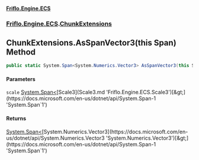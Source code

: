 #### [Friflo.Engine.ECS](index.md 'index')
### [Friflo.Engine.ECS](Friflo.Engine.ECS.md 'Friflo.Engine.ECS').[ChunkExtensions](ChunkExtensions.md 'Friflo.Engine.ECS.ChunkExtensions')

## ChunkExtensions.AsSpanVector3(this Span<Scale3>) Method

```csharp
public static System.Span<System.Numerics.Vector3> AsSpanVector3(this System.Span<Friflo.Engine.ECS.Scale3> scale);
```
#### Parameters

<a name='Friflo.Engine.ECS.ChunkExtensions.AsSpanVector3(thisSystem.Span_Friflo.Engine.ECS.Scale3_).scale'></a>

`scale` [System.Span&lt;](https://docs.microsoft.com/en-us/dotnet/api/System.Span-1 'System.Span`1')[Scale3](Scale3.md 'Friflo.Engine.ECS.Scale3')[&gt;](https://docs.microsoft.com/en-us/dotnet/api/System.Span-1 'System.Span`1')

#### Returns
[System.Span&lt;](https://docs.microsoft.com/en-us/dotnet/api/System.Span-1 'System.Span`1')[System.Numerics.Vector3](https://docs.microsoft.com/en-us/dotnet/api/System.Numerics.Vector3 'System.Numerics.Vector3')[&gt;](https://docs.microsoft.com/en-us/dotnet/api/System.Span-1 'System.Span`1')